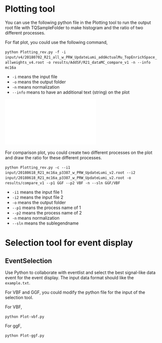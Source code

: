 # Plotting tool

You can use the following python file in the Plotting tool to run the output root file with TQSampleFolder to make histogram and the ratio of two different processes. 


For flat plot, you could use the following command,

`
python Plotting_rev.py -f -i input/v4/20180702_R21_all_w_PRW_UpdateLumi_addActualMu_TopEnrichSpace_allweights_v4.root -o results/AddSF/R21_dataMC_compare_v1 -n --info mc16a 
`
* `-i` means the input file
* `-o` means the output folder
* `-n` means normalization
* `--info` means to have an additional text (string) on the plot 


![Plot](./Plotting_tool/example_plot/CutFF-nInteraction_new_1_03-emme-VBF.pdf)


For comparison plot, you could create two different processes on the plot and draw the ratio for these different processes.

`python Plotting_rev.py -c --i1 input/20180618_R21_mc16a_p3387_w_PRW_UpdateLumi_v2.root --i2 input/20180618_R21_mc16a_p3387_w_PRW_UpdateLumi_v2.root -o results/compare_v1 --p1 GGF --p2 VBF -n --sln GGF/VBF 
`

* `-i1` means the input file 1
* `-i2` means the input file 2
* `-o` means the output folder
* `--p1` means the process name of 1
* `--p2` means the process name of 2
* `-n` means normalization
* `--sln` means the sublegendname 



# Selection tool for event display

## EventSelection
Use Python to collaborate with eventlist and select the best signal-like data event for the event display. The input data format should like the `example.txt`.

For VBF and GGF, you could modify the python file for the input of the selection tool.

For VBF, 

`python Plot-vbf.py`

For ggF, 

`python Plot-ggf.py`
